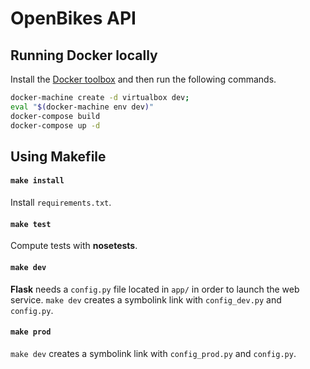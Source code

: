 # OpenBikes API

## Running Docker locally

Install the [Docker toolbox](https://www.docker.com/products/docker-toolbox) and then run the following commands.

```sh
docker-machine create -d virtualbox dev;
eval "$(docker-machine env dev)"
docker-compose build
docker-compose up -d
```


## Using Makefile

#### `make install`

Install `requirements.txt`.

#### `make test`

Compute tests with **nosetests**.

#### `make dev`

**Flask** needs a `config.py` file located in `app/` in order to launch the web service.
`make dev` creates a symbolink link with `config_dev.py` and `config.py`.

#### `make prod`
`make dev` creates a symbolink link with `config_prod.py` and `config.py`.
